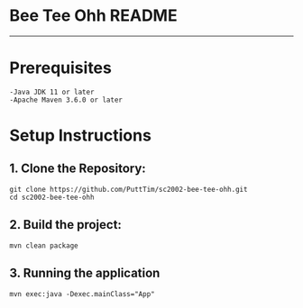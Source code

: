 # Bee Tee Ohh README
---

# Prerequisites
    -Java JDK 11 or later
    -Apache Maven 3.6.0 or later

# Setup Instructions



## 1.  Clone the Repository:
```
git clone https://github.com/PuttTim/sc2002-bee-tee-ohh.git
cd sc2002-bee-tee-ohh
```
## 2.  Build the project:

```
mvn clean package
```

## 3. Running the application
```
mvn exec:java -Dexec.mainClass="App"
```
